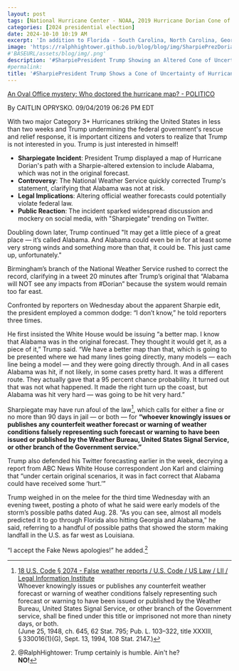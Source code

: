 ```yaml
---
layout: post
tags: [National Hurricane Center - NOAA, 2019 Hurricane Dorian Cone of Uncertainty]
categories: [2024 presidential election]
date: 2024-10-10 10:19 AM
excerpt: 'In addition to Florida - South Carolina, North Carolina, Georgia, and Alabama, will most likely be hit (much) harder than anticipated. Looking like one of the largest hurricanes ever. Already category 5. BE CAREFUL! GOD BLESS EVERYONE!'
image: 'https://ralphhightower.github.io/blog/blog/img/SharpiePrezDorianConeUncertainty.jpeg'
#'BASEURL/assets/blog/img/.png'
description: '#SharpiePresident Trump Showing an Altered Cone of Uncertainty  of Hurricane Dorian'
#permalink:
title: '#SharpiePresident Trump Shows a Cone of Uncertainty of Hurricane Dorian (2018) That He Altered to Include Alabama'
---
```


[An Oval Office mystery: Who doctored the hurricane map? - POLITICO](https://www.politico.com/story/2019/09/04/donald-trump-sharpie-hurricane-map-1481733)

By CAITLIN OPRYSKO. 09/04/2019 06:26 PM EDT

With two major Category 3+ Hurricanes striking the United States in less than two weeks and Trump undermining the federal government's rescue and relief response, it is important citizens and voters to realize that Trump is not interested in you. Trump is just interested in himself!

- **Sharpiegate Incident**: President Trump displayed a map of Hurricane Dorian's path with a Sharpie-altered extension to include Alabama, which was not in the original forecast.
- **Controversy**: The National Weather Service quickly corrected Trump's statement, clarifying that Alabama was not at risk.
- **Legal Implications**: Altering official weather forecasts could potentially violate federal law.
- **Public Reaction**: The incident sparked widespread discussion and mockery on social media, with "Sharpiegate" trending on Twitter.


Doubling down later, Trump continued "It may get a little piece of a great place — it’s called Alabama. And Alabama could even be in for at least some very strong winds and something more than that, it could be. This just came up, unfortunately."

Birmingham’s branch of the National Weather Service rushed to correct the record, clarifying in a tweet 20 minutes after Trump’s original that “Alabama will NOT see any impacts from #Dorian” because the system would remain too far east.

Confronted by reporters on Wednesday about the apparent Sharpie edit, the president employed a common dodge: “I don’t know,” he told reporters three times.

He first insisted the White House would be issuing “a better map. I know that Alabama was in the original forecast. They thought it would get it, as a piece of it,” Trump said. “We have a better map than that, which is going to be presented where we had many lines going directly, many models — each line being a model — and they were going directly through. And in all cases Alabama was hit, if not likely, in some cases pretty hard. It was a different route. They actually gave that a 95 percent chance probability. It turned out that was not what happened. It made the right turn up the coast, but Alabama was hit very hard — was going to be hit very hard.”

Sharpiegate may have run afoul of the law[^11], which calls for either a fine or no more than 90 days in jail — or both — for **“whoever knowingly issues or publishes any counterfeit weather forecast or warning of weather conditions falsely representing such forecast or warning to have been issued or published by the Weather Bureau, United States Signal Service, or other branch of the Government service.”**

Trump also defended his Twitter forecasting earlier in the week, decrying a report from ABC News White House correspondent Jon Karl and claiming that “under certain original scenarios, it was in fact correct that Alabama could have received some ‘hurt.’”

Trump weighed in on the melee for the third time Wednesday with an evening tweet, posting a photo of what he said were early models of the storm’s possible paths dated Aug. 28. “As you can see, almost all models predicted it to go through Florida also hitting Georgia and Alabama,” he said, referring to a handful of possible paths that showed the storm making landfall in the U.S. as far west as Louisiana.

“I accept the Fake News apologies!” he added.[^12]

[^11]: [18 U.S. Code § 2074 - False weather reports / U.S. Code / US Law / LII / Legal Information Institute](https://www.law.cornell.edu/uscode/text/18/2074)<br />Whoever knowingly issues or publishes any counterfeit weather forecast or warning of weather conditions falsely representing such forecast or warning to have been issued or published by the Weather Bureau, United States Signal Service, or other branch of the Government service, shall be fined under this title or imprisoned not more than ninety days, or both.<br />(June 25, 1948, ch. 645, 62 Stat. 795; Pub. L. 103–322, title XXXIII, § 330016(1)(G), Sept. 13, 1994, 108 Stat. 2147.)

[^12]: @RalphHightower: Trump certainly is humble. Ain't he?<br /> **NO!**
